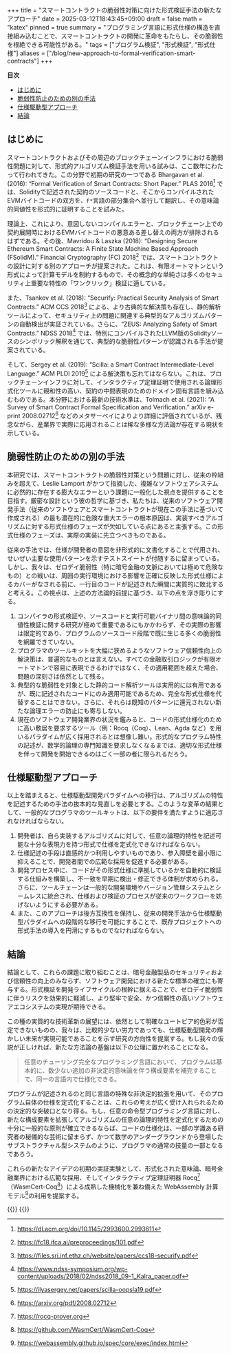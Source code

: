 +++
title = "スマートコントラクトの脆弱性対策に向けた形式検証手法の新たなアプローチ"
date = 2025-03-12T18:43:45+09:00
draft = false
math = "katex"
pinned = true
summary = "プログラミング言語に形式仕様の構造を直接組み込むことで、スマートコントラクトの開発に革命をもたらし、その脆弱性を根絶できる可能性がある。"
tags = ["プログラム検証", "形式検証", "形式仕様"]
aliases = ["/blog/new-approach-to-formal-verification-smart-contracts"]
+++

**目次**
- [はじめに](#はじめに)
- [脆弱性防止のための別の手法](#脆弱性防止のための別の手法)
- [仕様駆動型アプローチ](#仕様駆動型アプローチ)
- [結論](#結論)


## はじめに

スマートコントラクトおよびその周辺のブロックチェーンインフラにおける脆弱性問題に対して、形式的アルゴリズム検証手法を用いる試みは、ここ数年にわたって行われてきた。この分野で初期の研究の一つである Bhargavan et al. (2016): “Formal Verification of Smart Contracts: Short Paper.” PLAS 2016[^1] では、Solidityで記述された契約のソースコードと、そこからコンパイルされたEVMバイトコードの双方を、`F*`言語の部分集合へ並行して翻訳し、その意味論的同値性を形式的に証明することを試みた。

理論上、これにより、意図しないコンパイルエラーと、ブロックチェーン上での契約展開時におけるEVMバイトコードの悪意ある差し替えの両方が排除されるはずである。その後、Mavridou & Laszka (2018): “Designing Secure Ethereum Smart Contracts: A Finite State Machine Based Approach (FSolidM).” Financial Cryptography (FC) 2018[^2] では、スマートコントラクトの設計に対する別のアプローチが提案された。これは、有限オートマトンという形式によって計算モデルを制約するもので、その概念的な単純さは多くのセキュリティ上重要な特性の「ワンクリック」検証に適している。

また、Tsankov et al. (2018): “Securify: Practical Security Analysis of Smart Contracts.” ACM CCS 2018[^3] による、より古典的な解決策も存在し、静的解析ツールによって、セキュリティ上の問題に関連する典型的なアルゴリズムパターンの自動検出が実証されている。さらに、“ZEUS: Analyzing Safety of Smart Contracts.” NDSS 2018[^4] では、特別にコンパイルされたLLVM版のSolidityソースのシンボリック解釈を通じて、典型的な脆弱性パターンが認識される手法が提案されている。

そして、Sergey et al. (2019): “Scilla: a Smart Contract Intermediate-Level Language.” ACM PLDI 2019[^5] による解決策も忘れてはならない。これは、ブロックチェーンインフラに対して、インタラクティブ定理証明で使用される論理形式化ツールに親和性の高い、契約の中間表現のためのドメイン固有言語を組み込むものである。本分野における最新の技術水準は、Tolmach et al. (2021): “A Survey of Smart Contract Formal Specification and Verification.” arXiv e-print 2008.02712[^6] などのメタサーベイによりより詳細に評価されているが、残念ながら、産業界で実際に応用されることは稀な多様な方法論が存在する現状を示している。

## 脆弱性防止のための別の手法

本研究では、スマートコントラクトの脆弱性対策という問題に対し、従来の枠組みを超えて、Leslie Lamport がかつて指摘した、複雑なソフトウェアシステムに必然的に存在する膨大なエラーという課題に一般化した視点を提供することを目指す。厳密な設計という彼の哲学に基づき、私たちは、従来のソフトウェア開発手法（従来のソフトウェアとスマートコントラクトが現在この手法に基づいて作成される）の最も潜在的に危険な重大エラーの根本原因は、実装すべきアルゴリズムに対する形式仕様のフェーズが欠如している点にあると主張する。この形式仕様のフェーズは、実際の実装に先立つべきものである。

従来の手法では、仕様が開発者の意図を非形式的に文書化することで代用され、せいぜい主要な使用パターンを示すテストスイートが付随するに留まっている。しかし、我々は、ゼロデイ脆弱性（特に暗号金融の文脈においては極めて危険なもの）との戦いは、周囲の実行環境における影響を正確に反映した形式仕様によるカバーがなされる前に、一行目のコードが記述された瞬間に実質的に敗北すると考える。この視点は、上述の方法論的前提に基づき、以下の点を浮き彫りにする。

1. コンパイラの形式検証や、ソースコードと実行可能バイナリ間の意味論的同値性検証に関する研究が極めて重要であるにもかかわらず、その実際の影響は限定的であり、プログラムのソースコード段階で既に生じる多くの脆弱性を網羅できていない。
2. プログラマのツールキットを大幅に狭めるようなソフトウェア信頼性向上の解決策は、普遍的なものとは言えない。すべての金融取引ロジックが有限オートマトンで容易に表現できるわけではなく、その適用範囲を超えた場合、問題の深刻さは依然として残る。
3. 典型的な脆弱性を対象とした静的コード解析ツールは実用的には有用であるが、既に記述されたコードにのみ適用可能であるため、完全な形式仕様を代替することはできない。さらに、それらは既知のパターンに還元されない新たな論理エラーの防止にも寄与しない。
4. 現在のソフトウェア開発業界の状況を鑑みると、コードの形式仕様化のために高い敷居を要求するツール（例：Rocq（Coq）、Lean、Agda など）を用いるパラダイムが広く採用されるとは想像し難い。形式的なプログラム特性の記述が、数学的論理の専門知識を要求しなくなるまでは、適切な形式仕様を伴って開発を開始できるのはごく一部の者に限られるだろう。

## 仕様駆動型アプローチ

以上を踏まえると、仕様駆動型開発パラダイムへの移行は、アルゴリズムの特性を記述するための手法の抜本的な見直しを必要とする。このような変革の結果として、一般的なプログラマのツールキットは、以下の要件を満たすように適応されなければならない。

1. 開発者は、自ら実装するアルゴリズムに対して、任意の論理的特性を記述可能な十分な表現力を持つ形式で仕様を定式化できなければならない。
2. 仕様記述の手段は直感的かつ利用しやすいものであり、参入障壁を最小限に抑えることで、開発者間での広範な採用を促進する必要がある。
3. 開発プロセス中に、コードがその形式仕様に準拠しているかを自動的に検証する仕組みを構築し、不一致を早期に検出・修正できる体制が求められる。さらに、ツールチェーンは一般的な開発環境やバージョン管理システムとシームレスに統合され、仕様および検証のプロセスが従来のワークフローを妨げないようにする必要がある。
4. また、このアプローチは後方互換性を保持し、従来の開発手法から仕様駆動型パラダイムへの段階的な移行を可能にすることで、既存プロジェクトへの形式手法の導入を円滑にするものでなければならない。

## 結論

結論として、これらの課題に取り組むことは、暗号金融製品のセキュリティおよび信頼性の向上のみならず、ソフトウェア開発における新たな標準の確立にも寄与する。形式検証を開発ライフサイクルの根幹に据えることで、ゼロデイ脆弱性に伴うリスクを効果的に軽減し、より堅牢で安全、かつ信頼性の高いソフトウェアエコシステムの実現が期待できる。

この種の実質的な技術革新の展望には、依然として明確なユートピア的色彩が否定できないものの、我々は、比較的少ない労力であっても、仕様駆動型開発の輝かしい未来が実現可能であることを示す研究の方向性を提案する。もし我々の仮説が正しければ、新たな方法論の基盤は以下の公理に置かれることになる。

> 任意のチューリング完全なプログラミング言語において、プログラムは基本的に、数少ない追加の非決定的意味論を伴う構成要素を補完することで、同一の言語内で仕様化できる。

プログラムが記述されるのと同じ言語の特殊な非決定的拡張を用いて、そのプログラム自体の仕様を定式化することは、これらの考えが広く受け入れられるための決定的な突破口となり得る。もし、任意の命令型プログラミング言語に対し、新たな構成要素を拡張してアルゴリズムの任意の論理的特性を定式化するための十分に一般的な原則が確立できるならば、コードの仕様化は、一部の学識ある研究者の秘儀的な芸術に留まらず、かつて数学のアンダーグラウンドから登場したサブストラクチャル型システムのように、プログラマの通常の技量の一部となるであろう。

これらの新たなアイデアの初期の実証実験として、形式化された意味論、暗号金融業界における広範な採用、そしてインタラクティブ定理証明器 Rocq[^8]（WasmCert-Coq[^9]）による成熟した機械化を兼ね備えた WebAssembly 計算モデル[^7]の利用を提案する。

[^1]: https://dl.acm.org/doi/10.1145/2993600.2993611  
[^2]: https://fc18.ifca.ai/preproceedings/101.pdf  
[^3]: https://files.sri.inf.ethz.ch/website/papers/ccs18-securify.pdf  
[^4]: https://www.ndss-symposium.org/wp-content/uploads/2018/02/ndss2018_09-1_Kalra_paper.pdf  
[^5]: https://ilyasergey.net/papers/scilla-oopsla19.pdf  
[^6]: https://arxiv.org/pdf/2008.02712  
[^7]: https://webassembly.github.io/spec/core/exec/index.html  
[^8]: https://rocq-prover.org  
[^9]: https://github.com/WasmCert/WasmCert-Coq

{{<post-socials language="jp" page_content_type="blog" telegram_post_id="29" x_post_id="1899760615893434710">}}
{{<ai-translated>}}
